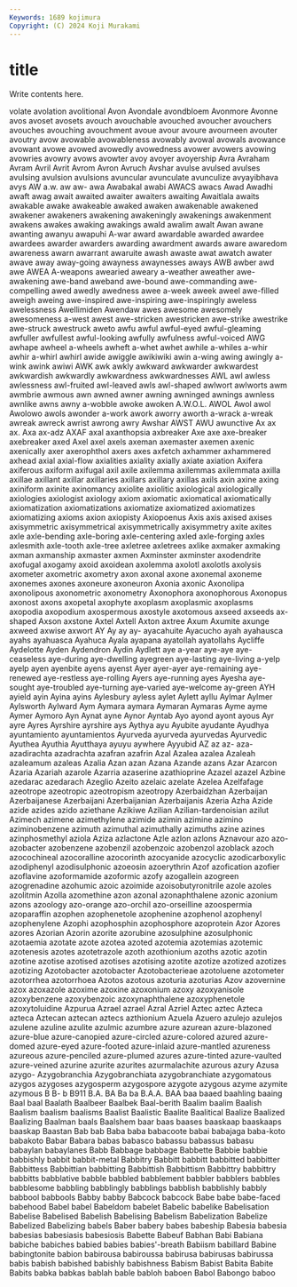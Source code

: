 ```yaml
---
Keywords: 1689 kojimura
Copyright: (C) 2024 Koji Murakami
---
```


# title

Write contents here.



volate avolation
avolitional Avon Avondale avondbloem Avonmore Avonne avos avoset avosets avouch
avouchable avouched avoucher avouchers avouches avouching avouchment avoue avour avoure
avourneen avouter avoutry avow avowable avowableness avowably avowal avowals avowance
avowant avowe avowed avowedly avowedness avower avowers avowing avowries avowry
avows avowter avoy avoyer avoyership Avra Avraham Avram Avril Avrit
Avrom Avron Avruch Avshar avulse avulsed avulses avulsing avulsion avulsions
avuncular avunculate avunculize avyayibhava avys AW a.w. aw aw- awa
Awabakal awabi AWACS awacs Awad Awadhi awaft awag await awaited
awaiter awaiters awaiting Awaitlala awaits awakable awake awakeable awaked awaken
awakenable awakened awakener awakeners awakening awakeningly awakenings awakenment awakens awakes
awaking awakings awald awalim awalt Awan awane awanting awanyu awapuhi
A-war award awardable awarded awardee awardees awarder awarders awarding awardment
awards aware awaredom awareness awarn awarrant awaruite awash awaste awat
awatch awater awave away away-going awayness awaynesses aways AWB awber
awd awe AWEA A-weapons awearied aweary a-weather aweather awe-awakening awe-band
aweband awe-bound awe-commanding awe-compelling awed awedly awedness awee a-week aweek
aweel awe-filled aweigh aweing awe-inspired awe-inspiring awe-inspiringly aweless awelessness Awellimiden
Awendaw awes awesome awesomely awesomeness a-west awest awe-stricken awestricken awe-strike
awestrike awe-struck awestruck aweto awfu awful awful-eyed awful-gleaming awfuller awfullest
awful-looking awfully awfulness awful-voiced AWG awhape awheel a-wheels awheft a-whet
awhet awhile a-whiles a-whir awhir a-whirl awhirl awide awiggle awikiwiki
awin a-wing awing awingly a-wink awink awiwi AWK awk awkly
awkward awkwarder awkwardest awkwardish awkwardly awkwardness awkwardnesses AWL awl awless
awlessness awl-fruited awl-leaved awls awl-shaped awlwort awlworts awm awmbrie awmous
awn awned awner awning awninged awnings awnless awnlike awns awny
a-wobble awoke awoken A.W.O.L. AWOL Awol awol Awolowo awols awonder
a-work awork aworry aworth a-wrack a-wreak awreak awreck awrist awrong
awry Awshar AWST AWU awunctive Ax ax ax. Axa ax-adz
AXAF axal axanthopsia axbreaker Axe axe axe-breaker axebreaker axed Axel
axel axels axeman axemaster axemen axenic axenically axer axerophthol axers
axes axfetch axhammer axhammered axhead axial axial-flow axialities axiality axially
axiate axiation Axifera axiferous axiform axifugal axil axile axilemma axilemmas
axilemmata axilla axillae axillant axillar axillaries axillars axillary axillas axils
axin axine axing axiniform axinite axinomancy axiolite axiolitic axiological axiologically
axiologies axiologist axiology axiom axiomatic axiomatical axiomatically axiomatization axiomatizations axiomatize
axiomatized axiomatizes axiomatizing axioms axion axiopisty Axiopoenus Axis axis axised
axises axisymmetric axisymmetrical axisymmetrically axisymmetry axite axites axle axle-bending axle-boring
axle-centering axled axle-forging axles axlesmith axle-tooth axle-tree axletree axletrees axlike
axmaker axmaking axman axmanship axmaster axmen Axminster axminster axodendrite axofugal
axogamy axoid axoidean axolemma axolotl axolotls axolysis axometer axometric axometry
axon axonal axone axonemal axoneme axonemes axones axoneure axoneuron Axonia
axonic Axonolipa axonolipous axonometric axonometry Axonophora axonophorous Axonopus axonost axons
axopetal axophyte axoplasm axoplasmic axoplasms axopodia axopodium axospermous axostyle axotomous
axseed axseeds ax-shaped Axson axstone Axtel Axtell Axton axtree Axum
Axumite axunge axweed axwise axwort AY Ay ay ay- ayacahuite
Ayacucho ayah ayahausca ayahs ayahuasca Ayahuca Ayala ayapana ayatollah ayatollahs
Aycliffe Aydelotte Ayden Aydendron Aydin Aydlett aye a-year aye-aye aye-ceaseless
aye-during aye-dwelling ayegreen aye-lasting aye-living a-yelp ayelp ayen ayenbite ayens
ayenst Ayer ayer-ayer aye-remaining aye-renewed aye-restless aye-rolling Ayers aye-running ayes
Ayesha aye-sought aye-troubled aye-turning aye-varied aye-welcome ay-green AYH ayield ayin
Ayina ayins Aylesbury ayless aylet Aylett ayllu Aylmar Aylmer Aylsworth
Aylward Aym Aymara aymara Aymaran Aymaras Ayme ayme Aymer Aymoro
Ayn Aynat ayne Aynor Ayntab Ayo ayond ayont ayous Ayr
ayre Ayres Ayrshire ayrshire ays Aythya ayu Ayubite ayudante Ayudhya
ayuntamiento ayuntamientos Ayurveda ayurveda ayurvedas Ayurvedic Ayuthea Ayuthia Ayutthaya ayuyu
aywhere Ayyubid AZ az az- aza- azadirachta azadrachta azafran azafrin
Azal Azalea azalea Azaleah azaleamum azaleas Azalia Azan azan Azana
Azande azans Azar Azarcon Azaria Azariah azarole Azarria azaserine azathioprine
Azazel azazel Azbine azedarac azedarach Azeglio Azeito azelaic azelate Azelea
Azelfafage azeotrope azeotropic azeotropism azeotropy Azerbaidzhan Azerbaijan Azerbaijanese Azerbaijani Azerbaijanian
Azerbaijanis Azeria Azha Azide azide azides azido aziethane Azikiwe Azilian
Azilian-tardenoisian azilut Azimech azimene azimethylene azimide azimin azimine azimino aziminobenzene
azimuth azimuthal azimuthally azimuths azine azines azinphosmethyl aziola Aziza azlactone
Azle azlon azlons Aznavour azo azo- azobacter azobenzene azobenzil azobenzoic
azobenzol azoblack azoch azocochineal azocoralline azocorinth azocyanide azocyclic azodicarboxylic azodiphenyl
azodisulphonic azoeosin azoerythrin Azof azofication azofier azoflavine azoformamide azoformic azofy
azogallein azogreen azogrenadine azohumic azoic azoimide azoisobutyronitrile azole azoles azolitmin
Azolla azomethine azon azonal azonaphthalene azonic azonium azons azoology azo-orange
azo-orchil azo-orseilline azoospermia azoparaffin azophen azophenetole azophenine azophenol azophenyl azophenylene
Azophi azophosphin azophosphore azoprotein Azor Azores azores Azorian Azorin azorite
azorubine azosulphine azosulphonic azotaemia azotate azote azotea azoted azotemia azotemias
azotemic azotenesis azotes azotetrazole azoth azothionium azoths azotic azotin azotine
azotise azotised azotises azotising azotite azotize azotized azotizes azotizing Azotobacter
azotobacter Azotobacterieae azotoluene azotometer azotorrhea azotorrhoea Azotos azotous azoturia azoturias
Azov azovernine azox azoxazole azoxime azoxine azoxonium azoxy azoxyanisole azoxybenzene
azoxybenzoic azoxynaphthalene azoxyphenetole azoxytoluidine Azpurua Azrael azrael Azral Azriel Aztec
aztec Azteca azteca Aztecan aztecan aztecs azthionium Azuela Azuero azulejo
azulejos azulene azuline azulite azulmic azumbre azure azurean azure-blazoned azure-blue
azure-canopied azure-circled azure-colored azured azure-domed azure-eyed azure-footed azure-inlaid azure-mantled azureness
azureous azure-penciled azure-plumed azures azure-tinted azure-vaulted azure-veined azurine azurite azurites
azurmalachite azurous azury Azusa azygo- Azygobranchia Azygobranchiata azygobranchiate azygomatous azygos
azygoses azygosperm azygospore azygote azygous azyme azymite azymous B B-
b B911 B.A. BA Ba ba B.A.A. BAA baa baaed
baahling baaing Baal baal Baalath Baalbeer Baalbek Baal-berith Baalim baalim
Baalish Baalism baalism baalisms Baalist Baalistic Baalite Baalitical Baalize Baalized
Baalizing Baalman baals Baalshem baar baas baases baaskaap baaskaaps baaskap
Baastan Bab bab Baba baba babacoote babai babajaga baba-koto babakoto
Babar Babara babas babasco babassu babassus babasu babaylan babaylanes Babb
Babbage babbage Babbette Babbie babbie babbishly babbit babbit-metal Babbitry Babbitt
babbitt babbitted babbitter Babbittess Babbittian babbitting Babbittish Babbittism Babbittry babbittry
babbitts babblative babble babbled babblement babbler babblers babbles babblesome babbling
babblingly babblings babblish babblishly babbly babbool babbools Babby babby Babcock
babcock Babe babe babe-faced babehood Babel babel Babeldom babelet Babelic
babelike Babelisation Babelise Babelised Babelish Babelising Babelism Babelization Babelize Babelized
Babelizing babels Baber babery babes babeship Babesia babesia babesias babesiasis
babesiosis Babette Babeuf Babhan Babi Babiana babiche babiches babied babies
babies'-breath Babiism babillard Babine babingtonite babion babirousa babiroussa babirusa babirusas
babirussa babis babish babished babishly babishness Babism Babist Babita Babite
Babits babka babkas bablah bable babloh baboen Babol Babongo baboo
